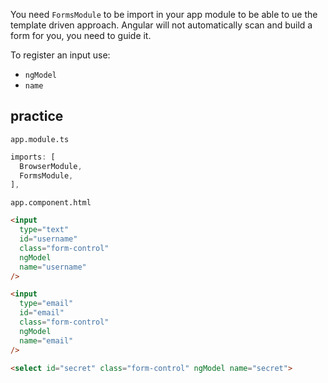 You need `FormsModule` to be import in your app module to be able to ue the template driven approach. Angular will not automatically scan and build a form for you, you need to guide it.

To register an input use:

- `ngModel`
- `name`

## practice

`app.module.ts`

```ts
imports: [
  BrowserModule,
  FormsModule,
],
```

`app.component.html`

```html
<input
  type="text"
  id="username"
  class="form-control"
  ngModel
  name="username"
/>

<input
  type="email"
  id="email"
  class="form-control"
  ngModel
  name="email"
/>

<select id="secret" class="form-control" ngModel name="secret">
```
